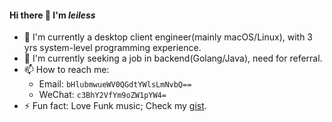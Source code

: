 #### Hi there 👋 I'm _leiless_

- 💼  I'm currently a desktop client engineer(mainly macOS/Linux), with 3 yrs system-level programming experience.
- 🎯 I'm currently seeking a job in backend(Golang/Java), need for referral.
- 📫 How to reach me:
  - Email: `bHlubmwueWV0QGdtYWlsLmNvbQ==`
  - WeChat: `c3BhY2VfYm9oZW1pYW4=`
- ⚡ Fun fact: Love Funk music; Check my [gist](https://gist.github.com/leiless).

<!--
**leiless/leiless** is a ✨ _special_ ✨ repository because its `README.md` (this file) appears on your GitHub profile.

Here are some ideas to get you started:

- 🔭 I’m currently working on ...
- 🌱 I’m currently learning ...
- 👯 I’m looking to collaborate on ...
- 🤔 I’m looking for help with ...
- 💬 Ask me about ...
- 📫 How to reach me: ...
- 😄 Pronouns: ...
- ⚡ Fun fact: ...
-->
